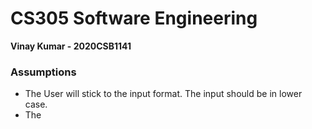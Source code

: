 # <b>CS305 Software Engineering</b>

**Vinay Kumar - 2020CSB1141**

### Assumptions

* The User will stick to the input format. The input should be in lower case.
* The
